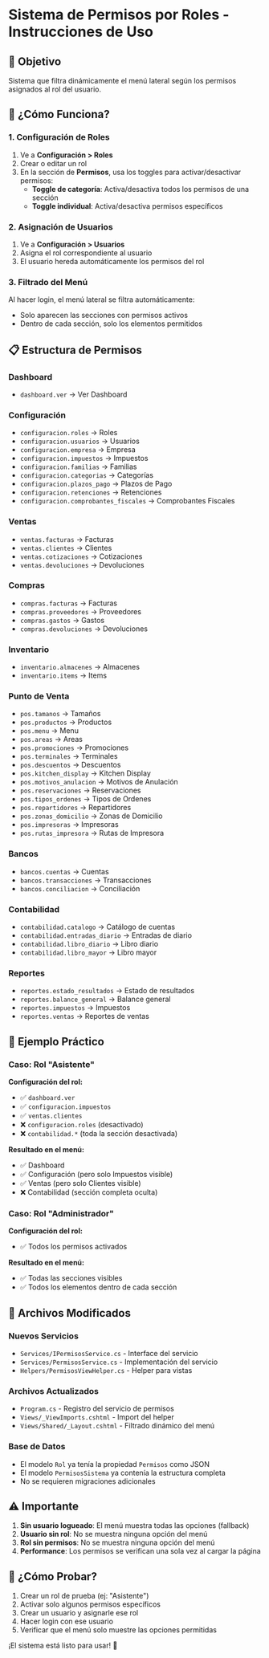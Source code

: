 # Sistema de Permisos por Roles - Instrucciones de Uso

## 🎯 Objetivo
Sistema que filtra dinámicamente el menú lateral según los permisos asignados al rol del usuario.

## 🔧 ¿Cómo Funciona?

### 1. **Configuración de Roles**
1. Ve a **Configuración > Roles**
2. Crear o editar un rol
3. En la sección de **Permisos**, usa los toggles para activar/desactivar permisos:
   - **Toggle de categoría**: Activa/desactiva todos los permisos de una sección
   - **Toggle individual**: Activa/desactiva permisos específicos

### 2. **Asignación de Usuarios**
1. Ve a **Configuración > Usuarios**
2. Asigna el rol correspondiente al usuario
3. El usuario hereda automáticamente los permisos del rol

### 3. **Filtrado del Menú**
Al hacer login, el menú lateral se filtra automáticamente:
- Solo aparecen las secciones con permisos activos
- Dentro de cada sección, solo los elementos permitidos

## 📋 Estructura de Permisos

### Dashboard
- `dashboard.ver` → Ver Dashboard

### Configuración
- `configuracion.roles` → Roles
- `configuracion.usuarios` → Usuarios  
- `configuracion.empresa` → Empresa
- `configuracion.impuestos` → Impuestos
- `configuracion.familias` → Familias
- `configuracion.categorias` → Categorías
- `configuracion.plazos_pago` → Plazos de Pago
- `configuracion.retenciones` → Retenciones
- `configuracion.comprobantes_fiscales` → Comprobantes Fiscales

### Ventas
- `ventas.facturas` → Facturas
- `ventas.clientes` → Clientes
- `ventas.cotizaciones` → Cotizaciones
- `ventas.devoluciones` → Devoluciones

### Compras
- `compras.facturas` → Facturas
- `compras.proveedores` → Proveedores
- `compras.gastos` → Gastos
- `compras.devoluciones` → Devoluciones

### Inventario
- `inventario.almacenes` → Almacenes
- `inventario.items` → Items

### Punto de Venta
- `pos.tamanos` → Tamaños
- `pos.productos` → Productos
- `pos.menu` → Menu
- `pos.areas` → Areas
- `pos.promociones` → Promociones
- `pos.terminales` → Terminales
- `pos.descuentos` → Descuentos
- `pos.kitchen_display` → Kitchen Display
- `pos.motivos_anulacion` → Motivos de Anulación
- `pos.reservaciones` → Reservaciones
- `pos.tipos_ordenes` → Tipos de Ordenes
- `pos.repartidores` → Repartidores
- `pos.zonas_domicilio` → Zonas de Domicilio
- `pos.impresoras` → Impresoras
- `pos.rutas_impresora` → Rutas de Impresora

### Bancos
- `bancos.cuentas` → Cuentas
- `bancos.transacciones` → Transacciones
- `bancos.conciliacion` → Conciliación

### Contabilidad
- `contabilidad.catalogo` → Catálogo de cuentas
- `contabilidad.entradas_diario` → Entradas de diario
- `contabilidad.libro_diario` → Libro diario
- `contabilidad.libro_mayor` → Libro mayor

### Reportes
- `reportes.estado_resultados` → Estado de resultados
- `reportes.balance_general` → Balance general
- `reportes.impuestos` → Impuestos
- `reportes.ventas` → Reportes de ventas

## 📝 Ejemplo Práctico

### Caso: Rol "Asistente"
**Configuración del rol:**
- ✅ `dashboard.ver`
- ✅ `configuracion.impuestos`
- ✅ `ventas.clientes`
- ❌ `configuracion.roles` (desactivado)
- ❌ `contabilidad.*` (toda la sección desactivada)

**Resultado en el menú:**
- ✅ Dashboard
- ✅ Configuración (pero solo Impuestos visible)
- ✅ Ventas (pero solo Clientes visible)
- ❌ Contabilidad (sección completa oculta)

### Caso: Rol "Administrador"
**Configuración del rol:**
- ✅ Todos los permisos activados

**Resultado en el menú:**
- ✅ Todas las secciones visibles
- ✅ Todos los elementos dentro de cada sección

## 🔧 Archivos Modificados

### Nuevos Servicios
- `Services/IPermisosService.cs` - Interface del servicio
- `Services/PermisosService.cs` - Implementación del servicio
- `Helpers/PermisosViewHelper.cs` - Helper para vistas

### Archivos Actualizados
- `Program.cs` - Registro del servicio de permisos
- `Views/_ViewImports.cshtml` - Import del helper
- `Views/Shared/_Layout.cshtml` - Filtrado dinámico del menú

### Base de Datos
- El modelo `Rol` ya tenía la propiedad `Permisos` como JSON
- El modelo `PermisosSistema` ya contenía la estructura completa
- No se requieren migraciones adicionales

## ⚠️ Importante

1. **Sin usuario logueado**: El menú muestra todas las opciones (fallback)
2. **Usuario sin rol**: No se muestra ninguna opción del menú
3. **Rol sin permisos**: No se muestra ninguna opción del menú
4. **Performance**: Los permisos se verifican una sola vez al cargar la página

## 🚀 ¿Cómo Probar?

1. Crear un rol de prueba (ej: "Asistente")
2. Activar solo algunos permisos específicos
3. Crear un usuario y asignarle ese rol
4. Hacer login con ese usuario
5. Verificar que el menú solo muestre las opciones permitidas

¡El sistema está listo para usar! 🎉